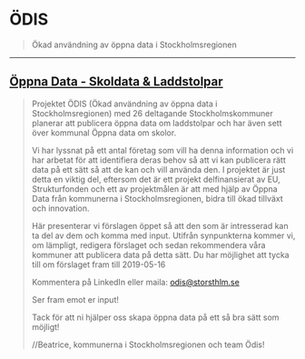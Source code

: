 # ÖDIS
> Ökad användning av öppna data i Stockholmsregionen

---

## [Öppna Data - Skoldata & Laddstolpar](https://www.linkedin.com/pulse/%25C3%25B6ppna-data-skoldata-laddstolpar-beatrice-sablone/)

> Projektet ÖDIS (Ökad användning av öppna data i Stockholmsregionen) med 26 deltagande Stockholmskommuner planerar att publicera öppna data om laddstolpar och har även sett över kommunal Öppna data om skolor.
>
> Vi har lyssnat på ett antal företag som vill ha denna information och vi har arbetat för att identifiera deras behov så att vi kan publicera rätt data på ett sätt så att de kan och vill använda den. I projektet är just detta en viktig del, eftersom det är ett projekt delfinansierat av EU, Strukturfonden och ett av projektmålen är att med hjälp av Öppna Data från kommunerna i Stockholmsregionen, bidra till ökad tillväxt och innovation.
>
> Här presenterar vi förslagen öppet så att den som är intresserad kan ta del av dem och komma med input. Utifrån synpunkterna kommer vi, om lämpligt, redigera förslaget och sedan rekommendera våra kommuner att publicera data på detta sätt. Du har möjlighet att tycka till om förslaget fram till 2019-05-16
>
> Kommentera på LinkedIn eller maila: odis@storsthlm.se
>
> Ser fram emot er input!
>
> Tack för att ni hjälper oss skapa öppna data på ett så bra sätt som möjligt!
>
> //Beatrice, kommunerna i Stockholmsregionen och team Ödis!


